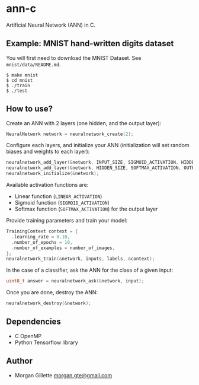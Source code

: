 # ann-c

Artificial Neural Network (ANN) in C. 

## Example: MNIST hand-written digits dataset

You will first need to download the MNIST Dataset. See `mnist/data/README.md`.

```
$ make mnist
$ cd mnist
$ ./train
$ ./test
```

## How to use?

Create an ANN with 2 layers (one hidden, and the output layer):

```c
NeuralNetwork network = neuralnetwork_create(2);
```

Configure each layers, and initialize your ANN (initialization will set random biases and weights to each layer):

```c
neuralnetwork_add_layer(&network, INPUT_SIZE, SIGMOID_ACTIVATION, HIDDEN_SIZE);
neuralnetwork_add_layer(&network, HIDDEN_SIZE, SOFTMAX_ACTIVATION, OUTPUT_SIZE);
neuralnetwork_initialize(&network);
```

Available activation functions are: 
- Linear function (`LINEAR_ACTIVATION`)
- Sigmoid function (`SIGMOID_ACTIVATION`)
- Softmax function (`SOFTMAX_ACTIVATION`) for the output layer

Provide training parameters and train your model:

```c
TrainingContext context = {
  .learning_rate = 0.10,
  .number_of_epochs = 10,
  .number_of_examples = number_of_images,
};
neuralnetwork_train(&network, inputs, labels, &context);
```

In the case of a classifier, ask the ANN for the class of a given input:

```c
uint8_t answer = neuralnetwork_ask(&network, input);
```

Once you are done, destroy the ANN:

```c
neuralnetwork_destroy(&network);
```

## Dependencies

- C OpenMP
- Python Tensorflow library

## Author

- Morgan Gillette <morgan.gte@gmail.com>
